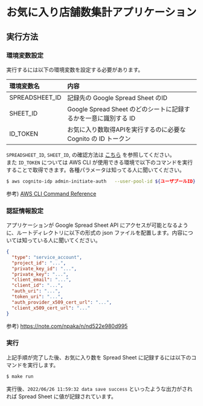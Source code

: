 # お気に入り店舗数集計アプリケーション

## 実行方法

### 環境変数設定
実行するには以下の環境変数を設定する必要があります。

| 環境変数名          | 内容                                          |
|:---------------|:--------------------------------------------|
| SPREADSHEET_ID | 記録先の Google Spread Sheet のID                |
| SHEET_ID       | Google Spread Sheet のどのシートに記録するかを一意に識別する ID |
| ID_TOKEN       | お気に入り数取得APIを実行するのに必要な Cognito の ID トークン     |

`SPREADSHEET_ID`, `SHEET_ID`, の確認方法は [こちら](https://developers.google.com/sheets/api/guides/concepts) を参照してください。
<br>また `ID_TOKEN` については AWS CLI が使用できる環境で以下のコマンドを実行することで取得できます。各種パラメータは知ってる人に聞いてください。

```bash
$ aws cognito-idp admin-initiate-auth   --user-pool-id ${ユーザプールID}   --client-id ${クライアントID}   --auth-flow "ADMIN_USER_PASSWORD_AUTH"   --auth-parameters USERNAME=${ユーザ名},PASSWORD=${パスワード}   --profile ${プロファイル名} | python -c "import json,sys; print(json.load(sys.stdin).get('AuthenticationResult').get('IdToken'))"
```
参考) [AWS CLI Command Reference](https://docs.aws.amazon.com/cli/latest/reference/cognito-idp/admin-initiate-auth.html)

### 認証情報設定
アプリケーションが Google Spread Sheet API にアクセスが可能となるように、ルートディレクトリに以下の形式の json ファイルを配置します。内容については知っている人に聞いてください。
```json
{
  "type": "service_account",
  "project_id": "...",
  "private_key_id": "...",
  "private_key": "...",
  "client_email": "...",
  "client_id": "...",
  "auth_uri": "...",
  "token_uri": "...",
  "auth_provider_x509_cert_url": "...",
  "client_x509_cert_url": "..."
}
```
参考) https://note.com/npaka/n/nd522e980d995

### 実行
上記手順が完了した後、お気に入り数を Spread Sheet に記録するには以下のコマンドを実行します。
```bash
$ make run
```
実行後、`2022/06/26 11:59:32 data save success` といったような出力がされれば Spread Sheet に値が記録されています。


